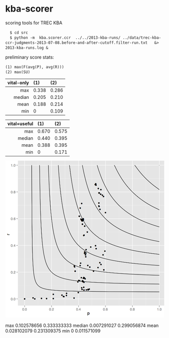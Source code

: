 kba-scorer
==========

scoring tools for TREC KBA

```
  $ cd src 
  $ python -m  kba.scorer.ccr  ../../2013-kba-runs/ ../data/trec-kba-ccr-judgments-2013-07-08.before-and-after-cutoff.filter-run.txt   &> 2013-kba-runs.log &
```

preliminary score stats:

```
(1) max(F(avg(P), avg(R)))
(2) max(SU)
```


|vital-only|(1)       |(2)    |
|---------:|:---------|:------|
|max	   |0.338     | 0.286 |
|median	   |0.205     | 0.210 |
|mean	   |0.188     | 0.214 |
|min	   |0	      | 0.109 |

|vital+useful|(1)     |(2)   |
|---------:|:---------|:-----|
|max	   |0.670     |0.575 |
|median	   |0.440     |0.395 |
|mean	   |0.388     |0.395 |
|min	   |0	      |0.171 |


![](plots//TREC-KBA-2013-CCR-vital+useful-P-R-F-scatter-plot.png?raw=true)



max		 0.102578656	0.333333333
median		 0.007291027	0.299056874
mean		 0.028102079	0.231309375
min		 0		0.011571099